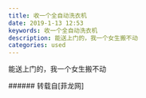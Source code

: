 ```yaml
---
title: 收一个全自动洗衣机
date: 2019-1-13 12:53
keywords: 收一个全自动洗衣机
description: 能送上门的，我一个女生搬不动
categories: used
---
```

<td class="t_f" id="postmessage_2681735">

能送上门的，我一个女生搬不动<img alt="" border="0" class="zoom" data-cf-modified-2326aefd7eaa4e336e21713f-="" file="http://www.flw.ph//mobcent//app/data/phiz/default/31.png" id="aimg_W4z8T" lazyloadthumb="1" onclick="" onmouseover="" src="http://www.flw.ph//mobcent//app/data/phiz/default/31.png"/><br/>
</td>
###### 转载自[菲龙网]